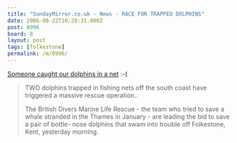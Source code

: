 ```yaml
---
title: "SundayMirror.co.uk - News - RACE FOR TRAPPED DOLPHINS"
date: 2006-08-22T10:29:31.000Z
post: 8996
board: 8
layout: post
tags: [folkestone]
permalink: /m/8996/
---
```

<a href="http://www.sundaymirror.co.uk/news/tm_objectid=17592037&method=full&siteid=62484&headline=race-for-trapped-dolphins--name_page.html">Someone caught our dolphins in a net</a> :-(

<blockquote>TWO dolphins trapped in fishing nets off the south coast have triggered a massive rescue operation..

The British Divers Marine Life Rescue - the team who tried to save a whale stranded in the Thames in January - are leading the bid to save a pair of bottle- nose dolphins that swam into trouble off Folkestone, Kent, yesterday morning.
</blockquote>

